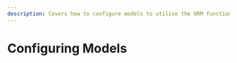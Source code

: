 ```yaml
---
description: Covers how to configure models to utilise the ORM functionalities.
---
```


# Configuring Models

